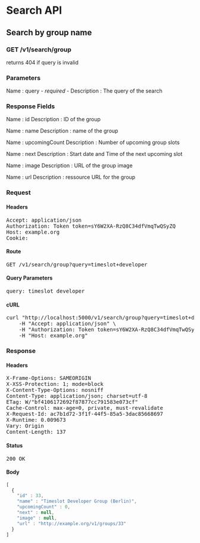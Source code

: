 # Search API

## Search by group name

### GET /v1/search/group

returns 404 if query is invalid



### Parameters

Name : query *- required -*
Description : The query of the search


### Response Fields

Name : id
Description : ID of the group

Name : name
Description : name of the group

Name : upcomingCount
Description : Number of upcoming group slots

Name : next
Description : Start date and Time of the next upcoming slot

Name : image
Description : URL of the group image

Name : url
Description : ressource URL for the group

### Request

#### Headers

<pre>Accept: application/json
Authorization: Token token=sY6W2XA-RzQ8C34dfVmqTwQSyZQ
Host: example.org
Cookie: </pre>

#### Route

<pre>GET /v1/search/group?query=timeslot+developer</pre>

#### Query Parameters

<pre>query: timeslot developer</pre>

#### cURL

<pre class="request">curl &quot;http://localhost:5000/v1/search/group?query=timeslot+developer&quot; -X GET \
	-H &quot;Accept: application/json&quot; \
	-H &quot;Authorization: Token token=sY6W2XA-RzQ8C34dfVmqTwQSyZQ&quot; \
	-H &quot;Host: example.org&quot;</pre>

### Response

#### Headers

<pre>X-Frame-Options: SAMEORIGIN
X-XSS-Protection: 1; mode=block
X-Content-Type-Options: nosniff
Content-Type: application/json; charset=utf-8
ETag: W/&quot;bf4106172692f87877cc791583e073cf&quot;
Cache-Control: max-age=0, private, must-revalidate
X-Request-Id: ac7b1d72-3f1f-44f5-85a5-3dac85668697
X-Runtime: 0.009673
Vary: Origin
Content-Length: 137</pre>

#### Status

<pre>200 OK</pre>

#### Body

```javascript
[
  {
    "id" : 33,
    "name" : "Timeslot Developer Group (Berlin)",
    "upcomingCount" : 0,
    "next" : null,
    "image" : null,
    "url" : "http://example.org/v1/groups/33"
  }
]
```
